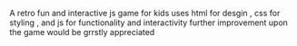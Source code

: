 A retro fun and interactive js game for kids uses html for desgin , css for styling , and js for functionality and interactivity further improvement upon the game would be grrstly appreciated
